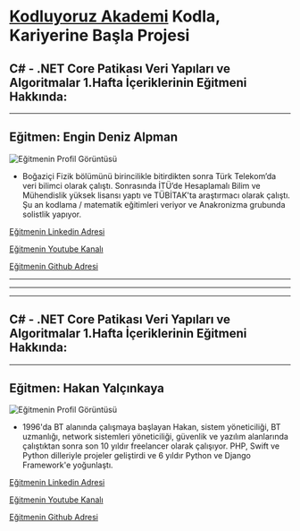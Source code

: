 # [Kodluyoruz Akademi](https://www.kodluyoruz.org/) Kodla, Kariyerine Başla Projesi

## C# - .NET Core Patikası **Veri Yapıları ve Algoritmalar** 1.Hafta İçeriklerinin Eğitmeni Hakkında:
--- 

## Eğitmen: **Engin Deniz Alpman**
![Eğitmenin Profil Görüntüsü](https://patika-prod.s3-eu-central-1.amazonaws.com/content/courses/veri-yapilari-ve-algoritmalar/senQ6TJxRQwjt8g6w)

* Boğaziçi Fizik bölümünü birincilikle bitirdikten sonra Türk Telekom’da veri bilimci olarak çalıştı. Sonrasında İTÜ’de Hesaplamalı Bilim ve Mühendislik yüksek lisansı yaptı ve TÜBİTAK'ta araştırmacı olarak çalıştı. Şu an kodlama / matematik eğitimleri veriyor ve Anakronizma grubunda solistlik yapıyor.

[Eğitmenin Linkedin Adresi](https://www.linkedin.com/in/engindenizalpman/)

[Eğitmenin Youtube Kanalı](https://www.youtube.com/c/SezgiselEgitim/featured)

[Eğitmenin Github Adresi](https://github.com/EnginAlpman)

***
***
***
## C# - .NET Core Patikası **Veri Yapıları ve Algoritmalar** 1.Hafta İçeriklerinin Eğitmeni Hakkında:
--- 

## Eğitmen: **Hakan Yalçınkaya**
![Eğitmenin Profil Görüntüsü](https://patika-prod.s3-eu-central-1.amazonaws.com/content/courses/git/tgk9SaPLuYigKW3Ea)

* 1996'da BT alanında çalışmaya başlayan Hakan, sistem yöneticiliği, BT uzmanlığı, network sistemleri yöneticiliği, güvenlik ve yazılım alanlarında çalıştıktan sonra son 10 yıldır freelancer olarak çalışıyor. PHP, Swift ve Python dilleriyle projeler geliştirdi ve 6 yıldır Python ve Django Framework'e yoğunlaştı.

[Eğitmenin Linkedin Adresi](https://www.linkedin.com/in/hakanyalcinkaya/)

[Eğitmenin Youtube Kanalı](https://www.youtube.com/c/HakanYalcinkaya)

[Eğitmenin Github Adresi](https://github.com/hakanyalcinkaya)
